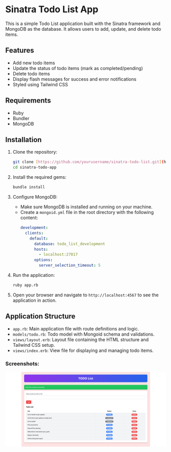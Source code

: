 # Sinatra Todo List App

This is a simple Todo List application built with the Sinatra framework and MongoDB as the database. It allows users to add, update, and delete todo items.

## Features

- Add new todo items
- Update the status of todo items (mark as completed/pending)
- Delete todo items
- Display flash messages for success and error notifications
- Styled using Tailwind CSS

## Requirements

- Ruby
- Bundler
- MongoDB

## Installation

1. Clone the repository:
    ```sh
    git clone [https://github.com/yourusername/sinatra-todo-list.git](https://github.com/ravendra-01/sinatra-todo-app.git)
    cd sinatra-todo-app
    ```

2. Install the required gems:
    ```sh
    bundle install
    ```

3. Configure MongoDB:
    - Make sure MongoDB is installed and running on your machine.
    - Create a `mongoid.yml` file in the root directory with the following content:
      ```yaml
      development:
        clients:
          default:
            database: todo_list_development
            hosts:
              - localhost:27017
            options:
              server_selection_timeout: 5
      ```

4. Run the application:
    ```sh
    ruby app.rb
    ```

5. Open your browser and navigate to `http://localhost:4567` to see the application in action.

## Application Structure

- `app.rb`: Main application file with route definitions and logic.
- `models/todo.rb`: Todo model with Mongoid schema and validations.
- `views/layout.erb`: Layout file containing the HTML structure and Tailwind CSS setup.
- `views/index.erb`: View file for displaying and managing todo items.

### Screenshots:

![Logo](./public/home.png)

